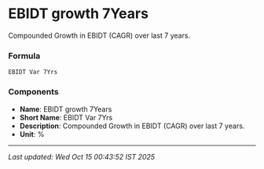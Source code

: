 # EBIDT growth 7Years
Compounded Growth in EBIDT (CAGR) over last 7 years.

### Formula
```text
EBIDT Var 7Yrs
```


### Components
- **Name**: EBIDT growth 7Years
- **Short Name**: EBIDT Var 7Yrs
- **Description**: Compounded Growth in EBIDT (CAGR) over last 7 years.
- **Unit**: %

---
*Last updated: Wed Oct 15 00:43:52 IST 2025*

